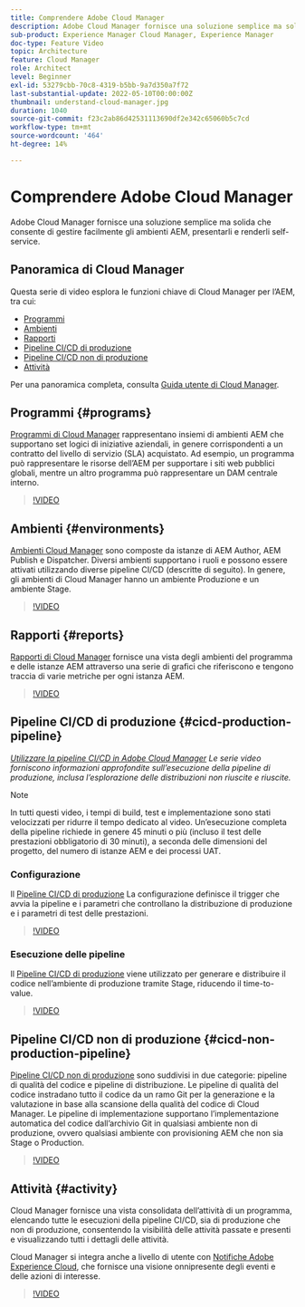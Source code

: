 ```yaml
---
title: Comprendere Adobe Cloud Manager
description: Adobe Cloud Manager fornisce una soluzione semplice ma solida che consente di gestire facilmente gli ambienti AEM, presentarli e renderli self-service.
sub-product: Experience Manager Cloud Manager, Experience Manager
doc-type: Feature Video
topic: Architecture
feature: Cloud Manager
role: Architect
level: Beginner
exl-id: 53279cbb-70c8-4319-b5bb-9a7d350a7f72
last-substantial-update: 2022-05-10T00:00:00Z
thumbnail: understand-cloud-manager.jpg
duration: 1040
source-git-commit: f23c2ab86d42531113690df2e342c65060b5c7cd
workflow-type: tm+mt
source-wordcount: '464'
ht-degree: 14%

---
```


# Comprendere Adobe Cloud Manager

Adobe Cloud Manager fornisce una soluzione semplice ma solida che consente di gestire facilmente gli ambienti AEM, presentarli e renderli self-service.

## Panoramica di Cloud Manager

Questa serie di video esplora le funzioni chiave di Cloud Manager per l’AEM, tra cui:

* [Programmi](#programs)
* [Ambienti](#environments)
* [Rapporti](#reports)
* [Pipeline CI/CD di produzione](#cicd-production-pipeline)
* [Pipeline CI/CD non di produzione](#cicd-non-production-pipeline)
* [Attività](#activity)

Per una panoramica completa, consulta [Guida utente di Cloud Manager](https://experienceleague.adobe.com/docs/experience-manager-cloud-manager/content/introduction.html?lang=it).

## Programmi {#programs}

[Programmi di Cloud Manager](https://experienceleague.adobe.com/docs/experience-manager-cloud-manager/content/getting-started/program-setup.html) rappresentano insiemi di ambienti AEM che supportano set logici di iniziative aziendali, in genere corrispondenti a un contratto del livello di servizio (SLA) acquistato. Ad esempio, un programma può rappresentare le risorse dell’AEM per supportare i siti web pubblici globali, mentre un altro programma può rappresentare un DAM centrale interno.

>[!VIDEO](https://video.tv.adobe.com/v/26313?quality=12&learn=on)

## Ambienti {#environments}

[Ambienti Cloud Manager](https://experienceleague.adobe.com/docs/experience-manager-cloud-manager/content/using/managing-environments.html) sono composte da istanze di AEM Author, AEM Publish e Dispatcher. Diversi ambienti supportano i ruoli e possono essere attivati utilizzando diverse pipeline CI/CD (descritte di seguito). In genere, gli ambienti di Cloud Manager hanno un ambiente Produzione e un ambiente Stage.

>[!VIDEO](https://video.tv.adobe.com/v/26318?quality=12&learn=on)

## Rapporti {#reports}

[Rapporti di Cloud Manager](https://experienceleague.adobe.com/docs/experience-manager-cloud-manager/content/using/monitoring-environments.html) fornisce una vista degli ambienti del programma e delle istanze AEM attraverso una serie di grafici che riferiscono e tengono traccia di varie metriche per ogni istanza AEM.

>[!VIDEO](https://video.tv.adobe.com/v/26315?quality=12&learn=on)

## Pipeline CI/CD di produzione {#cicd-production-pipeline}

*[Utilizzare la pipeline CI/CD in Adobe Cloud Manager](./use-the-cicd-pipeline-in-cloud-manager-for-aem.md) Le serie video forniscono informazioni approfondite sull’esecuzione della pipeline di produzione, inclusa l’esplorazione delle distribuzioni non riuscite e riuscite.*

>[!NOTE]
>
> In tutti questi video, i tempi di build, test e implementazione sono stati velocizzati per ridurre il tempo dedicato al video. Un’esecuzione completa della pipeline richiede in genere 45 minuti o più (incluso il test delle prestazioni obbligatorio di 30 minuti), a seconda delle dimensioni del progetto, del numero di istanze AEM e dei processi UAT.

### Configurazione

Il [Pipeline CI/CD di produzione](https://experienceleague.adobe.com/docs/experience-manager-cloud-manager/content/using/pipelines/production-pipelines.html) La configurazione definisce il trigger che avvia la pipeline e i parametri che controllano la distribuzione di produzione e i parametri di test delle prestazioni.

>[!VIDEO](https://video.tv.adobe.com/v/26314?quality=12&learn=on)

### Esecuzione delle pipeline

Il [Pipeline CI/CD di produzione](https://experienceleague.adobe.com/docs/experience-manager-cloud-manager/content/using/code-deployment.html) viene utilizzato per generare e distribuire il codice nell’ambiente di produzione tramite Stage, riducendo il time-to-value.

>[!VIDEO](https://video.tv.adobe.com/v/26317?quality=12&learn=on)

## Pipeline CI/CD non di produzione {#cicd-non-production-pipeline}

[Pipeline CI/CD non di produzione](https://experienceleague.adobe.com/docs/experience-manager-cloud-manager/content/using/pipelines/production-pipelines.html) sono suddivisi in due categorie: pipeline di qualità del codice e pipeline di distribuzione. Le pipeline di qualità del codice instradano tutto il codice da un ramo Git per la generazione e la valutazione in base alla scansione della qualità del codice di Cloud Manager. Le pipeline di implementazione supportano l’implementazione automatica del codice dall’archivio Git in qualsiasi ambiente non di produzione, ovvero qualsiasi ambiente con provisioning AEM che non sia Stage o Production.

>[!VIDEO](https://video.tv.adobe.com/v/26316?quality=12&learn=on)

## Attività {#activity}

Cloud Manager fornisce una vista consolidata dell’attività di un programma, elencando tutte le esecuzioni della pipeline CI/CD, sia di produzione che non di produzione, consentendo la visibilità delle attività passate e presenti e visualizzando tutti i dettagli delle attività.

Cloud Manager si integra anche a livello di utente con [Notifiche Adobe Experience Cloud](https://experienceleague.adobe.com/docs/experience-manager-cloud-manager/content/using/notifications.html), che fornisce una visione onnipresente degli eventi e delle azioni di interesse.

>[!VIDEO](https://video.tv.adobe.com/v/26319?quality=12&learn=on)
